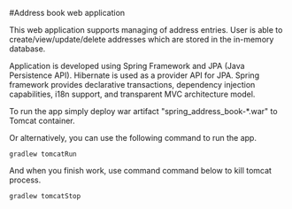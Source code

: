 #Address book web application

This web application supports managing of address entries.
User is able to create/view/update/delete addresses which are stored in the in-memory database.

Application is developed using Spring Framework and JPA (Java Persistence API).
Hibernate is used as a provider API for JPA.
Spring framework provides declarative transactions, dependency injection capabilities, i18n support,
and transparent MVC architecture model.

To run the app simply deploy war artifact "spring_address_book-*.war" to Tomcat container.

Or alternatively, you can use the following command to run the app.

```
gradlew tomcatRun
```

And when you finish work, use command command below to kill tomcat process.

```
gradlew tomcatStop
```

